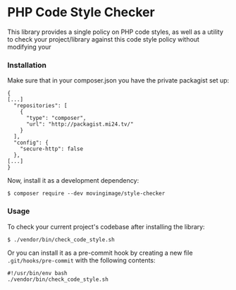 # PHP Code Style Checker

This library provides a single policy on PHP code styles, as well as a utility to check your 
project/library against this code style policy without modifying your 

### Installation

Make sure that in your composer.json you have the private packagist set up:

```
{
[...]
  "repositories": [
    {
      "type": "composer",
      "url": "http://packagist.mi24.tv/"
    }
  ],
  "config": {
    "secure-http": false
  },
[...]
}
```

Now, install it as a development dependency:

```
$ composer require --dev movingimage/style-checker
```

### Usage

To check your current project's codebase after installing the library:

```
$ ./vendor/bin/check_code_style.sh
```

Or you can install it as a pre-commit hook by creating a new file `.git/hooks/pre-commit` with the following contents:

```
#!/usr/bin/env bash
./vendor/bin/check_code_style.sh
```